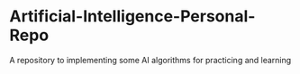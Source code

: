 # Artificial-Intelligence-Personal-Repo
A repository to implementing some AI algorithms for practicing and learning
